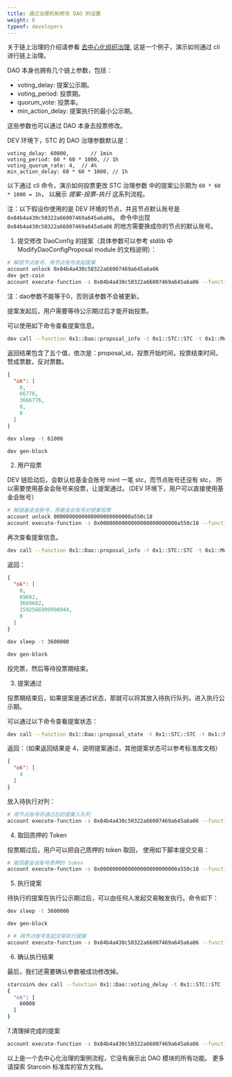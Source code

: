 ```yaml
---
title: 通过治理机制修改 DAO 的设置
weight: 6
typeof: developers
---
```


关于链上治理的介绍请参看 [去中心化组织治理](../key_concepts/dao_governance/), 这是一个例子，演示如何通过 cli 进行链上治理。

<!--more-->

DAO 本身也拥有几个链上参数，包括：

- voting_delay: 提案公示期。
- voting_period: 投票期。
- quorum_vote: 投票率。
- min_action_delay: 提案执行的最小公示期。

这些参数也可以通过 DAO 本身去投票修改。

DEV 环境下，STC 的 DAO 治理参数默认是：

```
voting_delay: 60000,       // 1min
voting_period: 60 * 60 * 1000, // 1h
voting_quorum_rate: 4,  // 4%
min_action_delay: 60 * 60 * 1000, // 1h
```

以下通过 cli 命令，演示如何投票更改 STC 治理参数 中的提案公示期为 `60 * 60 * 1000 = 1h`， 以展示 *提案-投票-执行* 这系列流程。


注：以下假设你使用的是 DEV 环境的节点，并且节点默认账号是  `0x84b4a430c50322a66007469a645a6a06`。
命令中出现 `0x84b4a430c50322a66007469a645a6a06` 的地方需要换成你的节点的默认账号。

1. 提交修改 DaoConfig 的提案（具体参数可以参考 stdlib 中 ModifyDaoConfigProposal module 的文档说明）：

``` bash
# 解锁节点账号，用节点账号发起提案
account unlock 0x84b4a430c50322a66007469a645a6a06
dev get-coin
account execute-function -s 0x84b4a430c50322a66007469a645a6a06 --function 0x1::ModifyDaoConfigProposal::propose -t 0x1::STC::STC --arg 60000 600000 4u8 1000 0
```
注：dao参数不能等于0，否则该参数不会被更新。

提案发起后，用户需要等待公示期过后才能开始投票。

可以使用如下命令查看提案信息。

``` bash
dev call --function 0x1::Dao::proposal_info -t 0x1::STC::STC -t 0x1::ModifyDaoConfigProposal::DaoConfigUpdate --arg 0x84b4a430c50322a66007469a645a6a06
```

返回结果包含了五个值，依次是：proposal_id，投票开始时间，投票结束时间，赞成票数，反对票数。

``` json
{
  "ok": [
    0,
    66776,
    3666776,
    0,
    0
  ]
}
```
```bash
dev sleep -t 61000
```
```bash
dev gen-block
```

2. 用户投票

DEV 链启动后，会默认给基金会账号 mint 一笔 stc，而节点账号还没有 stc，
所以需要使用基金会账号来投票，让提案通过。（DEV 环境下，用户可以直接使用基金会账号）

``` bash
# 解锁基金会账号，用基金会账号对提案投票
account unlock 0000000000000000000000000a550c18
account execute-function -s 0x0000000000000000000000000a550c18 --function 0x1::DaoVoteScripts::cast_vote -t 0x1::STC::STC -t 0x1::ModifyDaoConfigProposal::DaoConfigUpdate --arg 0x84b4a430c50322a66007469a645a6a06 --arg 0 --arg true --arg 59256798999894453u128
```                                                         

再次查看提案信息。

``` bash
dev call --function 0x1::Dao::proposal_info -t 0x1::STC::STC -t 0x1::ModifyDaoConfigProposal::DaoConfigUpdate --arg 0x84b4a430c50322a66007469a645a6a06
```

返回：

``` json
{
  "ok": [
    0,
    69682,
    3669682,
    1592566999998944,
    0
  ]
}
```
```bash
dev sleep -t 3600000
```
```bash
dev gen-block
```
投完票，然后等待投票期结束。

3. 提案通过

投票期结束后，如果提案是通过状态，那就可以将其放入待执行队列，进入执行公示期。

可以通过以下命令查看提案状态：

``` bash
dev call --function 0x1::Dao::proposal_state -t 0x1::STC::STC -t 0x1::ModifyDaoConfigProposal::DaoConfigUpdate --arg 0x84b4a430c50322a66007469a645a6a06 --arg 0
```

返回：（如果返回结果是 4，说明提案通过，其他提案状态可以参考标准库文档）

``` json
{
  "ok": [
    4
  ]
}
```


放入待执行对列：

``` bash
# 用节点账号将通过后的提案入队列
account execute-function -s 0x84b4a430c50322a66007469a645a6a06 --function 0x1::Dao::queue_proposal_action -t 0x1::STC::STC -t 0x1::ModifyDaoConfigProposal::DaoConfigUpdate --arg 0x84b4a430c50322a66007469a645a6a06 --arg 0
```

4. 取回质押的 Token

投票期过后，用户可以把自己质押的 token 取回，
使用如下脚本提交交易：
``` bash
# 取回基金会账号质押的 token
account execute-function -s 0x0000000000000000000000000a550c18 --function 0x1::DaoVoteScripts::unstake_vote -t 0x1::STC::STC -t 0x1::ModifyDaoConfigProposal::DaoConfigUpdate --arg 0x84b4a430c50322a66007469a645a6a06 --arg 0
```

5. 执行提案

待执行的提案在执行公示期过后，可以由任何人发起交易触发执行。命令如下：
```bash
dev sleep -t 3600000
```
```bash
dev gen-block
```
``` bash
# # 用节点账号发起交易执行提案
account execute-function -s 0x84b4a430c50322a66007469a645a6a06 --function 0x1::ModifyDaoConfigProposal::execute -t 0x1::STC::STC --arg 0x84b4a430c50322a66007469a645a6a06 --arg 0
```

6. 确认执行结果

最后，我们还需要确认参数被成功修改掉。

```bash
starcoin% dev call --function 0x1::Dao::voting_delay -t 0x1::STC::STC
{
  "ok": [
    60000
  ]
}
```
7.清理掉完成的提案
```bash
account execute-function -s 0x84b4a430c50322a66007469a645a6a06 --function 0x1::Dao::destroy_terminated_proposal -t 0x1::STC::STC -t 0x1::ModifyDaoConfigProposal::DaoConfigUpdate --arg 0x84b4a430c50322a66007469a645a6a06 0
```
以上是一个去中心化治理的案例流程，它没有展示出 DAO 模块的所有功能。
更多请探索 Starcoin 标准库的官方文档。